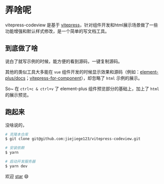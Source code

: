 # 弄啥呢
vitepress-codeview 是基于 [vitepress](https://github.com/vuejs/vitepress)，针对组件开发和html展示场景做了一些功能增强和默认样式修改，是一个简单的写文档工具。

## 到底做了啥
说白了就写示例的时候，能方便的看到源码，一键复制源码。

其他的类似工具大多能在 `vue` 组件开发的时候显示效果和源码（例如：[element-plus/docs](https://github.com/element-plus/element-plus/tree/dev/docs)；[vitepress-for-component](https://github.com/dewfall123/vitepress-for-component)），却忽略了 `html` 示例的展示。

So~  在 `ctrl+c & ctrl+v` 了 element-plus 组件预览部分的基础上，加上了 `html` 的展示预览。

## 跑起来
没啥说的，
``` sh
# 克隆本仓库
$ git clone git@github.com:jiejiege123/vitepress-codeview.git

# 安装依赖
$ yarn

# 启动开发服务器
$ yarn dev
```
欢迎 [star](https://github.com/jiejiege123/vitepress-codeview) :smile: